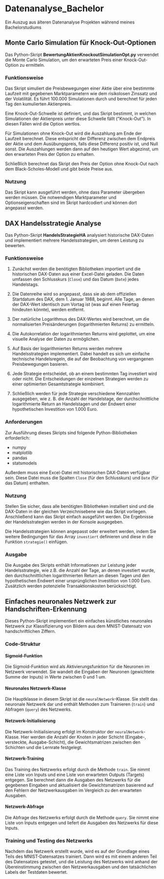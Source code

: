 # Datenanalyse_Bachelor
Ein Auszug aus älteren Datenanalyse Projekten während meines Bachelorstudiums

## Monte Carlo Simulation für Knock-Out-Optionen

Das Python-Skript **BewertungAktienKnockoutSimulationOpt.py** verwendet die Monte Carlo Simulation, um den erwarteten Preis einer Knock-Out-Option zu ermitteln.

### Funktionsweise

Das Skript simuliert die Preisbewegungen einer Aktie über eine bestimmte Laufzeit mit gegebenen Marktparametern wie dem risikolosen Zinssatz und der Volatilität. Es führt 100.000 Simulationen durch und berechnet für jeden Tag den kumulierten Aktienpreis.

Eine Knock-Out-Schwelle ist definiert, und das Skript bestimmt, in welchen Simulationen der Aktienpreis unter diese Schwelle fällt ("Knock-Out"). In diesen Fällen wird die Option wertlos.

Für Simulationen ohne Knock-Out wird die Auszahlung am Ende der Laufzeit berechnet. Diese entspricht der Differenz zwischen dem Endpreis der Aktie und dem Ausübungspreis, falls diese Differenz positiv ist, und Null sonst. Die Auszahlungen werden dann auf den heutigen Wert abgezinst, um den erwarteten Preis der Option zu erhalten.

Schließlich berechnet das Skript den Preis der Option ohne Knock-Out nach dem Black-Scholes-Modell und gibt beide Preise aus.

### Nutzung

Das Skript kann ausgeführt werden, ohne dass Parameter übergeben werden müssen. Die notwendigen Marktparameter und Optionseigenschaften sind im Skript hardcodiert und können dort angepasst werden.

## DAX Handelsstrategie Analyse

Das Python-Skript **HandelsStrategieHA** analysiert historische DAX-Daten und implementiert mehrere Handelsstrategien, um deren Leistung zu bewerten.

### Funktionsweise

1. Zunächst werden die benötigten Bibliotheken importiert und die historischen DAX-Daten aus einer Excel-Datei geladen. Die Daten umfassen den Schlusskurs (`Close`) und das Datum (`Date`) jedes Handelstags.

2. Die Datenreihe wird so angepasst, dass sie ab dem offiziellen Startdatum des DAX, dem 1. Januar 1988, beginnt. Alle Tage, an denen der DAX-Wert identisch zum Vortag ist (was auf einen Feiertag hindeuten könnte), werden entfernt.

3. Der natürliche Logarithmus des DAX-Wertes wird berechnet, um die normalisierten Preisänderungen (logarithmierten Returns) zu ermitteln.

4. Die Autokorrelation der logarithmierten Returns wird geplottet, um eine visuelle Analyse der Daten zu ermöglichen.

5. Auf Basis der logarithmierten Returns werden mehrere Handelsstrategien implementiert. Dabei handelt es sich um einfache technische Handelsregeln, die auf der Beobachtung von vergangenen Preisbewegungen basieren. 

6. Jede Strategie entscheidet, ob an einem bestimmten Tag investiert wird oder nicht. Die Entscheidungen der einzelnen Strategien werden zu einer optimierten Gesamtstrategie kombiniert.

7. Schließlich werden für jede Strategie verschiedene Kennzahlen ausgegeben, wie z. B. die Anzahl der Handelstage, der durchschnittliche logarithmierte Return an Handelstagen und der Endwert einer hypothetischen Investition von 1.000 Euro. 

### Anforderungen

Zur Ausführung dieses Skripts sind folgende Python-Bibliotheken erforderlich:

- numpy
- matplotlib
- pandas
- statsmodels

Außerdem muss eine Excel-Datei mit historischen DAX-Daten verfügbar sein. Diese Datei muss die Spalten `Close` (für den Schlusskurs) und `Date` (für das Datum) enthalten.

### Nutzung

Stellen Sie sicher, dass alle benötigten Bibliotheken installiert sind und die DAX-Daten in der gleichen Verzeichnisebene wie das Skript vorliegen. Anschließend kann das Skript einfach ausgeführt werden. Die Ergebnisse der Handelsstrategien werden in der Konsole ausgegeben.

Die Handelsstrategien können angepasst oder erweitert werden, indem Sie weitere Bedingungen für das Array `investiert` definieren und diese in die Funktion `strategie()` einfügen.

### Ausgabe

Die Ausgabe des Skripts enthält Informationen zur Leistung jeder Handelsstrategie, wie z.B. die Anzahl der Tage, an denen investiert wurde, den durchschnittlichen logarithmierten Return an diesen Tagen und den hypothetischen Endwert einer ursprünglichen Investition von 1.000 Euro. Zusätzlich werden potenzielle Transaktionskosten berücksichtigt.

## Einfaches neuronales Netzwerk zur Handschriften-Erkennung

Dieses Python-Skript implementiert ein einfaches künstliches neuronales Netzwerk zur Klassifizierung von Bildern aus dem MNIST-Datensatz von handschriftlichen Ziffern. 

### Code-Struktur

#### Sigmoid-Funktion

Die Sigmoid-Funktion wird als Aktivierungsfunktion für die Neuronen im Netzwerk verwendet. Sie wandelt die Eingaben der Neuronen (gewichtete Summe der Inputs) in Werte zwischen 0 und 1 um.

#### Neuronales Netzwerk-Klasse

Die Hauptklasse in diesem Skript ist die `neuralNetwork`-Klasse. Sie stellt das neuronale Netzwerk dar und enthält Methoden zum Trainieren (`train`) und Abfragen (`query`) des Netzwerks. 

#### Netzwerk-Initialisierung

Die Netzwerk-Initialisierung erfolgt im Konstruktor der `neuralNetwork`-Klasse. Hier werden die Anzahl der Knoten in jeder Schicht (Eingabe-, versteckte, Ausgabe-Schicht), die Gewichtsmatrizen zwischen den Schichten und die Lernrate festgelegt. 

#### Netzwerk-Training

Das Training des Netzwerks erfolgt durch die Methode `train`. Sie nimmt eine Liste von Inputs und eine Liste von erwarteten Outputs (Targets) entgegen. Sie berechnet dann die Ausgaben des Netzwerks für die gegebenen Eingaben und aktualisiert die Gewichtsmatrizen basierend auf den Fehlern der Netzwerkausgaben im Vergleich zu den erwarteten Ausgaben.

#### Netzwerk-Abfrage

Die Abfrage des Netzwerks erfolgt durch die Methode `query`. Sie nimmt eine Liste von Inputs entgegen und liefert die Ausgaben des Netzwerks für diese Inputs.

### Training und Testing des Netzwerks

Nachdem das Netzwerk erstellt wurde, wird es auf der Grundlage eines Teils des MNIST-Datensatzes trainiert. Dann wird es mit einem anderen Teil des Datensatzes getestet, und die Leistung des Netzwerks wird anhand der Übereinstimmung zwischen den Netzwerkausgaben und den tatsächlichen Labels der Testdaten bewertet.
